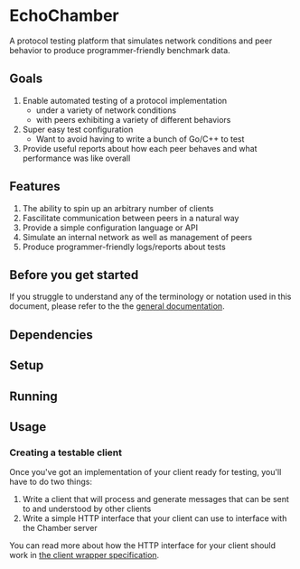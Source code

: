 # EchoChamber
A protocol testing platform that simulates network conditions and peer behavior to
produce programmer-friendly benchmark data.

## Goals

1. Enable automated testing of a protocol implementation
    * under a variety of network conditions
    * with peers exhibiting a variety of different behaviors
2. Super easy test configuration
    * Want to avoid having to write a bunch of Go/C++ to test
3. Provide useful reports about how each peer behaves and what performance was like overall

## Features

1. The ability to spin up an arbitrary number of clients 
2. Fascilitate communication between peers in a natural way
3. Provide a simple configuration language or API
4. Simulate an internal network as well as management of peers 
5. Produce programmer-friendly logs/reports about tests

## Before you get started

If you struggle to understand any of the terminology or notation used in this document, please
refer to the the [general documentation](https://github.com/equalitie/EchoChamber/blob/master/docs/general.md).

## Dependencies

## Setup

## Running

## Usage

### Creating a testable client

Once you've got an implementation of your client ready for testing, you'll have to do two
things:

1. Write a client that will process and generate messages that can be sent to and understood by other clients
2. Write a simple HTTP interface that your client can use to interface with the Chamber server

You can read more about how the HTTP interface for your client should work in
[the client wrapper specification](https://github.com/equalitie/EchoChamber/blob/master/docs/clients.md).
